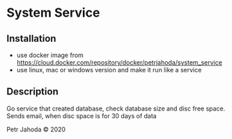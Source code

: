 # System Service

## Installation
* use docker image from https://cloud.docker.com/repository/docker/petrjahoda/system_service
* use linux, mac or windows version and make it run like a service

## Description
Go service that created database, check database size and disc free space. Sends email, when disc space is for 30 days of data
    
Petr Jahoda © 2020
